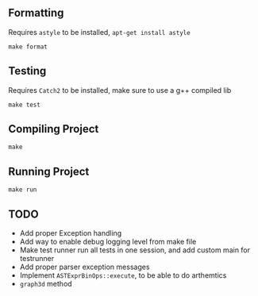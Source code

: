 ## Formatting

Requires `astyle` to be installed, `apt-get install astyle`

```
make format
```

## Testing

Requires `Catch2` to be installed, make sure to use a g++ compiled lib
```
make test
```

## Compiling Project
```
make
```

## Running Project
```
make run
```

## TODO
- Add proper Exception handling
- Add way to enable debug logging level from make file
- Make test runner run all tests in one session, and add custom main for testrunner
- Add proper parser exception messages
- Implement `ASTExprBinOps::execute`, to be able to do arthemtics
- `graph3d` method
